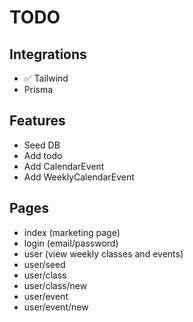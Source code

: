 # TODO

## Integrations

-   ✅ Tailwind
-   Prisma

## Features

-   Seed DB
-   Add todo
-   Add CalendarEvent
-   Add WeeklyCalendarEvent

## Pages

-   index (marketing page)
-   login (email/password)
-   user (view weekly classes and events)
-   user/seed
-   user/class
-   user/class/new
-   user/event
-   user/event/new
